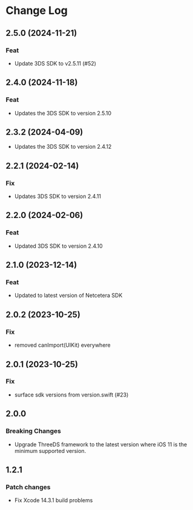 # Change Log

## 2.5.0 (2024-11-21)

### Feat

- Update 3DS SDK to v2.5.11 (#52)

## 2.4.0 (2024-11-18)

### Feat

- Updates the 3DS SDK to version 2.5.10

## 2.3.2 (2024-04-09)

- Updates the 3DS SDK to version 2.4.12

## 2.2.1 (2024-02-14)

### Fix

- Updates 3DS SDK to version 2.4.11

## 2.2.0 (2024-02-06)

### Feat

- Updated 3DS SDK to version 2.4.10

## 2.1.0 (2023-12-14)

### Feat

- Updated to latest version of Netcetera SDK

## 2.0.2 (2023-10-25)

### Fix

- removed canImport(UIKit) everywhere

## 2.0.1 (2023-10-25)

### Fix

- surface sdk versions from version.swift (#23)

## 2.0.0

### Breaking Changes

- Upgrade ThreeDS framework to the latest version where iOS 11 is the minimum supported version.

## 1.2.1

### Patch changes

- Fix Xcode 14.3.1 build problems
